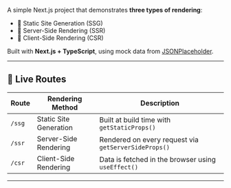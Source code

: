 A simple Next.js project that demonstrates **three types of rendering**:

- 🧁 Static Site Generation (SSG)
- 🍳 Server-Side Rendering (SSR)
- 🎨 Client-Side Rendering (CSR)

Built with **Next.js + TypeScript**, using mock data from [JSONPlaceholder](https://jsonplaceholder.typicode.com/).

---

## 🚀 Live Routes

| Route         | Rendering Method         | Description                                      |
|---------------|--------------------------|--------------------------------------------------|
| `/ssg`        | Static Site Generation   | Built at build time with `getStaticProps()`      |
| `/ssr`        | Server-Side Rendering    | Rendered on every request via `getServerSideProps()` |
| `/csr`        | Client-Side Rendering    | Data is fetched in the browser using `useEffect()` |

---

